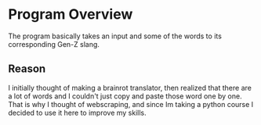# Program Overview
The program basically takes an input and some of the words to its corresponding Gen-Z slang.

## Reason

I initially thought of making a brainrot translator, then realized that there are a lot of words and I couldn't just copy and paste those word one by one. That is why I thought of webscraping, and since Im taking a python course I decided to use it here to improve my skills.
